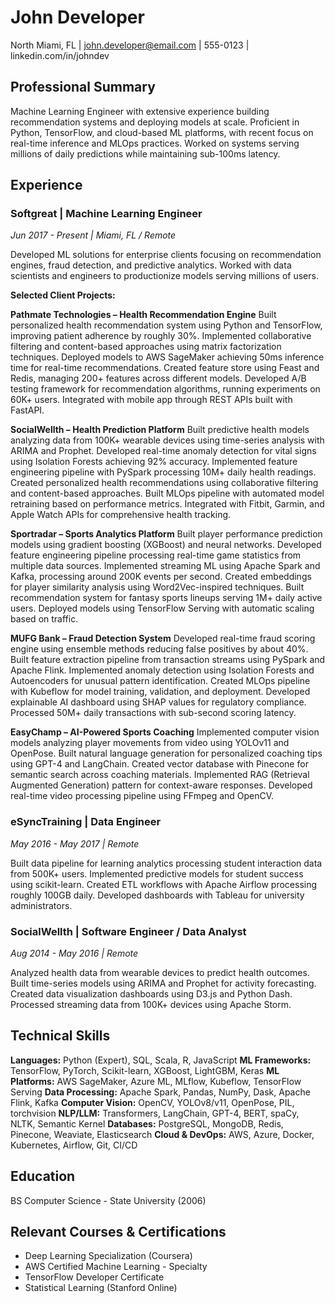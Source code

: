 # John Developer
North Miami, FL | john.developer@email.com | 555-0123 | linkedin.com/in/johndev

## Professional Summary

Machine Learning Engineer with extensive experience building recommendation systems and deploying models at scale. Proficient in Python, TensorFlow, and cloud-based ML platforms, with recent focus on real-time inference and MLOps practices. Worked on systems serving millions of daily predictions while maintaining sub-100ms latency.

## Experience

### Softgreat | Machine Learning Engineer
*Jun 2017 - Present | Miami, FL / Remote*

Developed ML solutions for enterprise clients focusing on recommendation engines, fraud detection, and predictive analytics. Worked with data scientists and engineers to productionize models serving millions of users.

**Selected Client Projects:**

**Pathmate Technologies – Health Recommendation Engine**
Built personalized health recommendation system using Python and TensorFlow, improving patient adherence by roughly 30%. Implemented collaborative filtering and content-based approaches using matrix factorization techniques. Deployed models to AWS SageMaker achieving 50ms inference time for real-time recommendations. Created feature store using Feast and Redis, managing 200+ features across different models. Developed A/B testing framework for recommendation algorithms, running experiments on 60K+ users. Integrated with mobile app through REST APIs built with FastAPI.

**SocialWellth – Health Prediction Platform**
Built predictive health models analyzing data from 100K+ wearable devices using time-series analysis with ARIMA and Prophet. Developed real-time anomaly detection for vital signs using Isolation Forests achieving 92% accuracy. Implemented feature engineering pipeline with PySpark processing 10M+ daily health readings. Created personalized health recommendations using collaborative filtering and content-based approaches. Built MLOps pipeline with automated model retraining based on performance metrics. Integrated with Fitbit, Garmin, and Apple Watch APIs for comprehensive health tracking.

**Sportradar – Sports Analytics Platform**
Built player performance prediction models using gradient boosting (XGBoost) and neural networks. Developed feature engineering pipeline processing real-time game statistics from multiple data sources. Implemented streaming ML using Apache Spark and Kafka, processing around 200K events per second. Created embeddings for player similarity analysis using Word2Vec-inspired techniques. Built recommendation system for fantasy sports lineups serving 1M+ daily active users. Deployed models using TensorFlow Serving with automatic scaling based on traffic.

**MUFG Bank – Fraud Detection System**
Developed real-time fraud scoring engine using ensemble methods reducing false positives by about 40%. Built feature extraction pipeline from transaction streams using PySpark and Apache Flink. Implemented anomaly detection using Isolation Forests and Autoencoders for unusual pattern identification. Created MLOps pipeline with Kubeflow for model training, validation, and deployment. Developed explainable AI dashboard using SHAP values for regulatory compliance. Processed 50M+ daily transactions with sub-second scoring latency.

**EasyChamp – AI-Powered Sports Coaching**
Implemented computer vision models analyzing player movements from video using YOLOv11 and OpenPose. Built natural language generation for personalized coaching tips using GPT-4 and LangChain. Created vector database with Pinecone for semantic search across coaching materials. Implemented RAG (Retrieval Augmented Generation) pattern for context-aware responses. Developed real-time video processing pipeline using FFmpeg and OpenCV.

### eSyncTraining | Data Engineer
*May 2016 - May 2017 | Remote*

Built data pipeline for learning analytics processing student interaction data from 500K+ users. Implemented predictive models for student success using scikit-learn. Created ETL workflows with Apache Airflow processing roughly 100GB daily. Developed dashboards with Tableau for university administrators.

### SocialWellth | Software Engineer / Data Analyst
*Aug 2014 - May 2016 | Remote*

Analyzed health data from wearable devices to predict health outcomes. Built time-series models using ARIMA and Prophet for activity forecasting. Created data visualization dashboards using D3.js and Python Dash. Processed streaming data from 100K+ devices using Apache Storm.

## Technical Skills

**Languages:** Python (Expert), SQL, Scala, R, JavaScript
**ML Frameworks:** TensorFlow, PyTorch, Scikit-learn, XGBoost, LightGBM, Keras
**ML Platforms:** AWS SageMaker, Azure ML, MLflow, Kubeflow, TensorFlow Serving
**Data Processing:** Apache Spark, Pandas, NumPy, Dask, Apache Flink, Kafka
**Computer Vision:** OpenCV, YOLOv8/v11, OpenPose, PIL, torchvision
**NLP/LLM:** Transformers, LangChain, GPT-4, BERT, spaCy, NLTK, Semantic Kernel
**Databases:** PostgreSQL, MongoDB, Redis, Pinecone, Weaviate, Elasticsearch
**Cloud & DevOps:** AWS, Azure, Docker, Kubernetes, Airflow, Git, CI/CD

## Education

BS Computer Science - State University (2006)

## Relevant Courses & Certifications

- Deep Learning Specialization (Coursera)
- AWS Certified Machine Learning - Specialty
- TensorFlow Developer Certificate
- Statistical Learning (Stanford Online)
